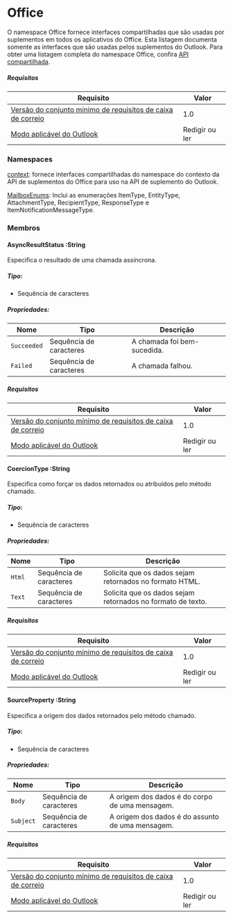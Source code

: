  

# <a name="office"></a>Office

O namespace Office fornece interfaces compartilhadas que são usadas por suplementos em todos os aplicativos do Office. Esta listagem documenta somente as interfaces que são usadas pelos suplementos do Outlook. Para obter uma listagem completa do namespace Office, confira [API compartilhada](/javascript/api/office).

##### <a name="requirements"></a>Requisitos

|Requisito| Valor|
|---|---|
|[Versão do conjunto mínimo de requisitos de caixa de correio](/javascript/office/requirement-sets/outlook-api-requirement-sets)| 1.0|
|[Modo aplicável do Outlook](https://docs.microsoft.com/outlook/add-ins/#extension-points)| Redigir ou ler|

### <a name="namespaces"></a>Namespaces

[context](Office.context.md): fornece interfaces compartilhadas do namespace do contexto da API de suplementos do Office para uso na API de suplemento do Outlook.

[MailboxEnums](/javascript/api/outlook/office.mailboxenums.attachmenttype): Inclui as enumerações ItemType, EntityType, AttachmentType, RecipientType, ResponseType e ItemNotificationMessageType.

### <a name="members"></a>Membros

####  <a name="asyncresultstatus-string"></a>AsyncResultStatus :String

Especifica o resultado de uma chamada assíncrona.

##### <a name="type"></a>Tipo:

*   Sequência de caracteres

##### <a name="properties"></a>Propriedades:

|Nome| Tipo| Descrição|
|---|---|---|
|`Succeeded`| Sequência de caracteres|A chamada foi bem-sucedida.|
|`Failed`| Sequência de caracteres|A chamada falhou.|

##### <a name="requirements"></a>Requisitos

|Requisito| Valor|
|---|---|
|[Versão do conjunto mínimo de requisitos de caixa de correio](/javascript/office/requirement-sets/outlook-api-requirement-sets)| 1.0|
|[Modo aplicável do Outlook](https://docs.microsoft.com/outlook/add-ins/#extension-points)| Redigir ou ler|
####  <a name="coerciontype-string"></a>CoercionType :String

Especifica como forçar os dados retornados ou atribuídos pelo método chamado.

##### <a name="type"></a>Tipo:

*   Sequência de caracteres

##### <a name="properties"></a>Propriedades:

|Nome| Tipo| Descrição|
|---|---|---|
|`Html`| Sequência de caracteres|Solicita que os dados sejam retornados no formato HTML.|
|`Text`| Sequência de caracteres|Solicita que os dados sejam retornados no formato de texto.|

##### <a name="requirements"></a>Requisitos

|Requisito| Valor|
|---|---|
|[Versão do conjunto mínimo de requisitos de caixa de correio](/javascript/office/requirement-sets/outlook-api-requirement-sets)| 1.0|
|[Modo aplicável do Outlook](https://docs.microsoft.com/outlook/add-ins/#extension-points)| Redigir ou ler|
####  <a name="sourceproperty-string"></a>SourceProperty :String

Especifica a origem dos dados retornados pelo método chamado.

##### <a name="type"></a>Tipo:

*   Sequência de caracteres

##### <a name="properties"></a>Propriedades:

|Nome| Tipo| Descrição|
|---|---|---|
|`Body`| Sequência de caracteres|A origem dos dados é do corpo de uma mensagem.|
|`Subject`| Sequência de caracteres|A origem dos dados é do assunto de uma mensagem.|

##### <a name="requirements"></a>Requisitos

|Requisito| Valor|
|---|---|
|[Versão do conjunto mínimo de requisitos de caixa de correio](/javascript/office/requirement-sets/outlook-api-requirement-sets)| 1.0|
|[Modo aplicável do Outlook](https://docs.microsoft.com/outlook/add-ins/#extension-points)| Redigir ou ler|